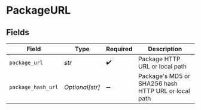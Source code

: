 # PackageURL


## Fields

| Field                                               | Type                                                | Required                                            | Description                                         |
| --------------------------------------------------- | --------------------------------------------------- | --------------------------------------------------- | --------------------------------------------------- |
| `package_url`                                       | *str*                                               | :heavy_check_mark:                                  | Package HTTP URL or local path                      |
| `package_hash_url`                                  | *Optional[str]*                                     | :heavy_minus_sign:                                  | Package's MD5 or SHA256 hash HTTP URL or local path |